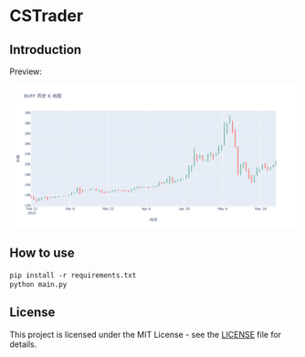 # CSTrader

## Introduction

Preview:

![k-line example](figs/newplot.png)


## How to use

```
pip install -r requirements.txt
python main.py
```


## License

This project is licensed under the MIT License - see the [LICENSE](./LICENSE) file for details.

